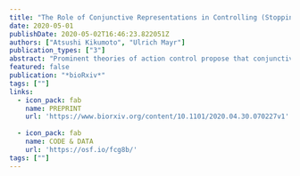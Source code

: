 ```yaml
---
title: "The Role of Conjunctive Representations in Controlling (Stopping) Actions"
date: 2020-05-01
publishDate: 2020-05-02T16:46:23.822051Z
authors: ["Atsushi Kikumoto", "Ulrich Mayr"]
publication_types: ["3"]
abstract: "Prominent theories of action control propose that conjunctive representations, which integrate task-relevant features in a nonlinear manner, are critical for successful action control. Thus, in order to stop an initiated action, which is a key aspect of self-control, conjunctive representations should be the primary target of the stopping process. We tested this hypothesis by combining a rule-based action selection task with the stop-signal paradigm. Participants selected actions based on abstract stimulus-response rules and occasionally received a stop-signal as a prompt to halt the intended action. Using time-resolved representational similarity analysis of the EEG signal, we decoded both orthogonal, constituent action-relevant representations (rules, stimuli, and responses) and conjunctions of these features in a time-resolved manner and on the level of single trials. In Exp. 1, where a short stop-signal interval (100 ms) ensured high stopping success, simple action-relevant features and their nonlinear conjunction were robustly expressed in the EEG signal. Importantly, the conjunctive representation was selectively suppressed on stop trials. In Exp. 2, an adaptive staircase targeting a stopping success of 50%. Here, conjunctions were selectively suppressed on successful stop trials compared to both go and failed stop trials. Moreover, the strength of conjunctive representations at the time of the stop-signal uniquely predicted stopping failures. Combined, these results clarify that the stopping process does not just target motor output representations. Rather, conjunctive representations seem to be critical for selecting a specific action and for that reason also need to be suppressed by the stopping process in order to cancel intended actions. ### Competing Interest Statement The authors have declared no competing interest."
featured: false
publication: "*bioRxiv*"
tags: [""]
links:
  - icon_pack: fab
    name: PREPRINT
    url: 'https://www.biorxiv.org/content/10.1101/2020.04.30.070227v1'
    
  - icon_pack: fab
    name: CODE & DATA
    url: 'https://osf.io/fcg8b/'
tags: [""]
---
```


